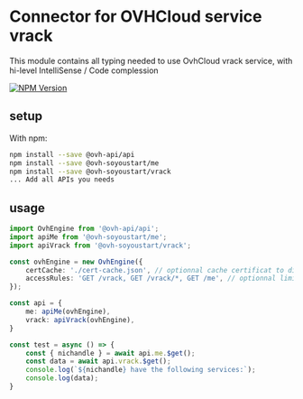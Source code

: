 # Connector for OVHCloud service vrack

This module contains all typing needed to use OvhCloud vrack service, with hi-level IntelliSense / Code complession

[![NPM Version](https://img.shields.io/npm/v/@ovh-soyoustart/vrack.svg?style=flat)](https://www.npmjs.org/package/@ovh-soyoustart/vrack)

## setup

With npm:
````bash
npm install --save @ovh-api/api
npm install --save @ovh-soyoustart/me
npm install --save @ovh-soyoustart/vrack
... Add all APIs you needs
````

## usage

````typescript
import OvhEngine from '@ovh-api/api';
import apiMe from '@ovh-soyoustart/me';
import apiVrack from '@ovh-soyoustart/vrack';

const ovhEngine = new OvhEngine({ 
    certCache: './cert-cache.json', // optionnal cache certificat to disk
    accessRules: 'GET /vrack, GET /vrack/*, GET /me', // optionnal limit the requested privileges.
});

const api = {
    me: apiMe(ovhEngine),
    vrack: apiVrack(ovhEngine),
}

const test = async () => {
    const { nichandle } = await api.me.$get();
    const data = await api.vrack.$get();
    console.log(`${nichandle} have the following services:`);
    console.log(data);
}

````